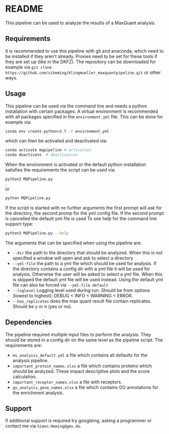 # README
This pipeline can be used to analyze the results of a MaxQuant analysis.

## Requirements
It is recommended to use this pipeline with git and anaconda, which need to be installed if they aren't
already. Proxies need to be set for these tools if they are set up (like in the DKFZ).
The repository can be downloaded for example via
`git clone https://github.com/siheming/klingmueller_maxquantpipeline.git` or other ways.

## Usage
This pipeline can be used via the command line and needs a python
installation with certain packages. A virtual environment is recommended
with all packages specified in the `environment.yml` file. This can be
done for example via:
```bash
conda env create python=3.7 -f environment.yml
```
which can then be activated and deactivated via:
```bash
conda activate mqpipeline # activation
conda deactivate  # deactivation
```
When the environment is activated or the default python installation
satisfies the requirements the script can be used via:
```bash
python3 MQPipeline.py
```
or
```bash
python MQPipeline.py
```
If the script is started with no further arguments the first prompt will ask for the directory,
the second promp for the yml config file. If the second prompt is cancelled the default yml file is used
To see help for the command line support type:
```bash
python3 MQPipeline.py --help
```
The arguments that can be specified when using the pipeline are:
- `--dir` the path to the directory that should be analyzed.
When this is not specified a window will open and ask to select a directory
- `--yml-file` the path to a yml file which should be used for analysis.
If the directory contains a config dir with a yml file it will be used
for analysis. Otherwise the user will be asked to select a yml file.
When this is skipped the default yml file will be used instead.
Using the default yml file can also be forced via `--yml-file default`
- `--loglevel` Logging level used during run. Should be from options 
(lowest to highest): DEBUG < INFO < WARNING < ERROR.
- `--has_replicates` does the max quant result file contain replicates.
Should be y or n (yes or no).

## Dependencies
The pipeline required multiple input files to perform the analysis. They
should be stored in a config dir on the same level as the pipeline script.
The requirements are:
- `ms_analysis_default.yml` a file which contains all defaults for the 
analysis pipeline.
- `important_protein_names.xlsx` a file which contains proteins which
should be analyzed. These impact descriptive plots and the score calculation.
- `important_receptor_names.xlsx` a file with receptors.
- `go_analysis_gene_names.xlsx` a file which contains GO annotations for the
enrichment analysis.

## Support
If additional support is required try googleing, asking a programmer or
contact me via `Simon.Heming@gmx.de`.